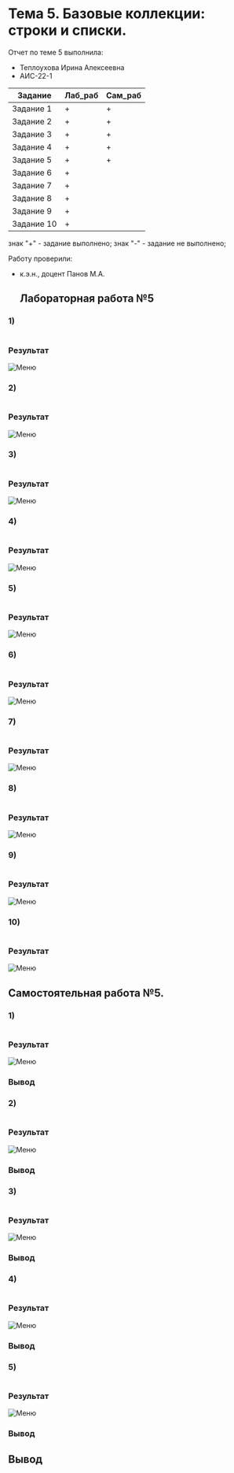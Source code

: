 # Тема 5. Базовые коллекции: строки и списки.
Отчет по теме 5 выполнила:
- Теплоухова Ирина Алексеевна
- АИС-22-1


| Задание | Лаб_раб | Сам_раб |
| ------------- | ------------- | ------------- |
| Задание 1 | + | + |
| Задание 2 | + | + |
| Задание 3 | + | + |
| Задание 4 | + | + |
| Задание 5 | + | + |
| Задание 6 | + |  |
| Задание 7 | + |  |
| Задание 8 | + |  |
| Задание 9 | + |  |
| Задание 10 | + |  |

знак "+" - задание выполнено; знак "-" - задание не выполнено;

Работу проверили:
- к.э.н., доцент Панов М.А.

  ## Лабораторная работа №5
### 1) 
```python

```

### Результат
![Меню]()

### 2) 
```python

```

### Результат
![Меню]()

### 3) 
```python

```

### Результат
![Меню]()

### 4) 

```python

```

### Результат
![Меню]()

### 5) 
```python

```

### Результат
![Меню]()

### 6) 
```python

```

### Результат
![Меню]()

### 7) 
```python

```


### Результат
![Меню]()

### 8) 
```python

```

### Результат
![Меню]()

### 9) 
```python

```

### Результат
![Меню]()

### 10) 
```python

```

### Результат
![Меню]()

  ## Самостоятельная работа №5. 
### 1) 
```python

```

### Результат
![Меню]()
### Вывод


### 2) 
```python

```

### Результат
![Меню]()
### Вывод


### 3) 
```python


```

### Результат
![Меню]()

### Вывод



### 4) 

```python

```

### Результат
![Меню]()

### Вывод


### 5) 

```python

```

### Результат
![Меню]()
### Вывод



  ## Вывод


